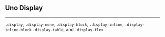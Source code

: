 ## Uno Display
---
`.display`,
`.display-none`,
`.display-block`,
`.display-inline`,
`.display-inline-block`
`.display-table`, and
`.display-flex`.

